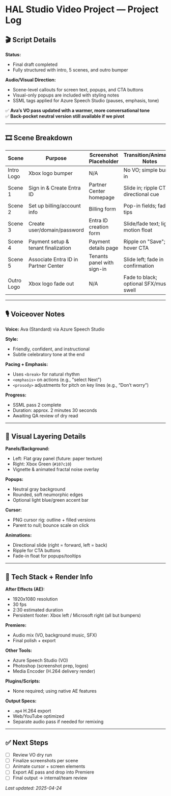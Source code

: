 # HAL Studio Video Project — Project Log

## 🎬 Script Details

**Status:**  
- Final draft completed  
- Fully structured with intro, 5 scenes, and outro bumper  

**Audio/Visual Direction:**  
- Scene-level callouts for screen text, popups, and CTA buttons  
- Visual-only popups are included with styling notes  
- SSML tags applied for Azure Speech Studio (pauses, emphasis, tone)  

✅ **Ava’s VO pass updated with a warmer, more conversational tone**  
✅ **Back-pocket neutral version still available if we pivot**  

---

## 🎞️ Scene Breakdown

| Scene       | Purpose                                | Screenshot Placeholder           | Transition/Animation Notes               |
|-------------|----------------------------------------|----------------------------------|------------------------------------------|
| Intro Logo  | Xbox logo bumper                       | N/A                              | No VO; simple bump-in                    |
| Scene 1     | Sign in & Create Entra ID              | Partner Center homepage          | Slide in; ripple CTA; directional cue    |
| Scene 2     | Set up billing/account info            | Billing form                     | Pop-in fields; fade tips                 |
| Scene 3     | Create user/domain/password            | Entra ID creation form           | Slide/fade text; light motion float      |
| Scene 4     | Payment setup & tenant finalization    | Payment details page             | Ripple on "Save"; hover CTA              |
| Scene 5     | Associate Entra ID in Partner Center   | Tenants panel with sign-in       | Slide left; fade in confirmation         |
| Outro Logo  | Xbox logo fade out                     | N/A                              | Fade to black; optional SFX/music swell  |

---

## 🎙️ Voiceover Notes

**Voice:** Ava (Standard) via Azure Speech Studio  

**Style:**  
- Friendly, confident, and instructional  
- Subtle celebratory tone at the end  

**Pacing + Emphasis:**  
- Uses `<break>` for natural rhythm  
- `<emphasis>` on actions (e.g., "select Next")  
- `<prosody>` adjustments for pitch on key lines (e.g., “Don’t worry”)  

**Progress:**  
- SSML pass 2 complete  
- Duration: approx. 2 minutes 30 seconds  
- Awaiting QA review of dry read  

---

## 🎨 Visual Layering Details

**Panels/Background:**  
- Left: Flat gray panel (future: paper texture)  
- Right: Xbox Green (`#107c10`)  
- Vignette & animated fractal noise overlay  

**Popups:**  
- Neutral gray background  
- Rounded, soft neumorphic edges  
- Optional light blue/green accent bar  

**Cursor:**  
- PNG cursor rig: outline + filled versions  
- Parent to null; bounce scale on click  

**Animations:**  
- Directional slide (right = forward, left = back)  
- Ripple for CTA buttons  
- Fade-in float for popups/tooltips  

---

## 🧰 Tech Stack + Render Info

**After Effects (AE):**  
- 1920x1080 resolution  
- 30 fps  
- 2:30 estimated duration  
- Persistent footer: Xbox left / Microsoft right (all but bumpers)  

**Premiere:**  
- Audio mix (VO, background music, SFX)  
- Final polish + export  

**Other Tools:**  
- Azure Speech Studio (VO)  
- Photoshop (screenshot prep, logos)  
- Media Encoder (H.264 delivery render)  

**Plugins/Scripts:**  
- None required; using native AE features  

**Output Specs:**  
- `.mp4` H.264 export  
- Web/YouTube optimized  
- Separate audio pass if needed for remixing  

---

## ✅ Next Steps

- [ ] Review VO dry run  
- [ ] Finalize screenshots per scene  
- [ ] Animate cursor + screen elements  
- [ ] Export AE pass and drop into Premiere  
- [ ] Final output → internal/team review  

_Last updated: 2025-04-24_

